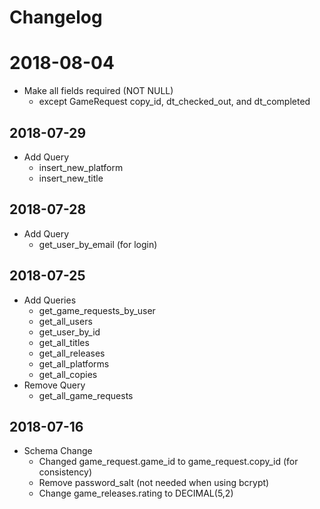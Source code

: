 # Changelog

# 2018-08-04
- Make all fields required (NOT NULL)
  - except GameRequest copy_id, dt_checked_out, and dt_completed

## 2018-07-29
- Add Query
  - insert_new_platform
  - insert_new_title

## 2018-07-28
- Add Query
  - get_user_by_email (for login)
  
## 2018-07-25
- Add Queries
  - get_game_requests_by_user
  - get_all_users
  - get_user_by_id
  - get_all_titles
  - get_all_releases
  - get_all_platforms
  - get_all_copies
- Remove Query
  - get_all_game_requests

## 2018-07-16
- Schema Change
  - Changed game_request.game_id to game_request.copy_id (for consistency)
  - Remove password_salt (not needed when using bcrypt)
  - Change game_releases.rating to DECIMAL(5,2)
